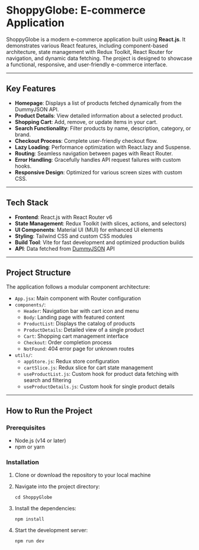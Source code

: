 # ShoppyGlobe: E-commerce Application

ShoppyGlobe is a modern e-commerce application built using **React.js**. It demonstrates various React features, including component-based architecture, state management with Redux Toolkit, React Router for navigation, and dynamic data fetching. The project is designed to showcase a functional, responsive, and user-friendly e-commerce interface.

---

## Key Features

- **Homepage**: Displays a list of products fetched dynamically from the DummyJSON API.
- **Product Details**: View detailed information about a selected product.
- **Shopping Cart**: Add, remove, or update items in your cart.
- **Search Functionality**: Filter products by name, description, category, or brand.
- **Checkout Process**: Complete user-friendly checkout flow.
- **Lazy Loading**: Performance optimization with React.lazy and Suspense.
- **Routing**: Seamless navigation between pages with React Router.
- **Error Handling**: Gracefully handles API request failures with custom hooks.
- **Responsive Design**: Optimized for various screen sizes with custom CSS.

---

## Tech Stack

- **Frontend**: React.js with React Router v6
- **State Management**: Redux Toolkit (with slices, actions, and selectors)
- **UI Components**: Material UI (MUI) for enhanced UI elements
- **Styling**: Tailwind CSS and custom CSS modules
- **Build Tool**: Vite for fast development and optimized production builds
- **API**: Data fetched from [DummyJSON](https://dummyjson.com/products) API

---

## Project Structure

The application follows a modular component architecture:

- `App.jsx`: Main component with Router configuration
- `components/`:
  - `Header`: Navigation bar with cart icon and menu
  - `Body`: Landing page with featured content
  - `ProductList`: Displays the catalog of products
  - `ProductDetails`: Detailed view of a single product
  - `Cart`: Shopping cart management interface
  - `Checkout`: Order completion process
  - `NotFound`: 404 error page for unknown routes
- `utils/`:
  - `appStore.js`: Redux store configuration
  - `cartSlice.js`: Redux slice for cart state management
  - `useProductList.js`: Custom hook for product data fetching with search and filtering
  - `useProductDetails.js`: Custom hook for single product details

---

## How to Run the Project

### Prerequisites
- Node.js (v14 or later)
- npm or yarn

### Installation
1. Clone or download the repository to your local machine

2. Navigate into the project directory:
   ```
   cd ShoppyGlobe
   ```

3. Install the dependencies:
   ```
   npm install
   ```

4. Start the development server:
   ```
   npm run dev
   ```



